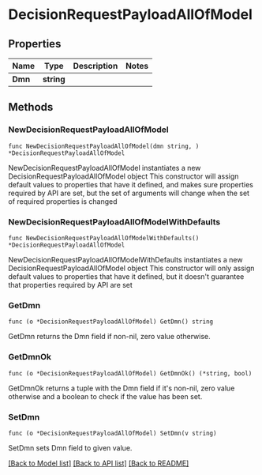 # DecisionRequestPayloadAllOfModel

## Properties

Name | Type | Description | Notes
------------ | ------------- | ------------- | -------------
**Dmn** | **string** |  | 

## Methods

### NewDecisionRequestPayloadAllOfModel

`func NewDecisionRequestPayloadAllOfModel(dmn string, ) *DecisionRequestPayloadAllOfModel`

NewDecisionRequestPayloadAllOfModel instantiates a new DecisionRequestPayloadAllOfModel object
This constructor will assign default values to properties that have it defined,
and makes sure properties required by API are set, but the set of arguments
will change when the set of required properties is changed

### NewDecisionRequestPayloadAllOfModelWithDefaults

`func NewDecisionRequestPayloadAllOfModelWithDefaults() *DecisionRequestPayloadAllOfModel`

NewDecisionRequestPayloadAllOfModelWithDefaults instantiates a new DecisionRequestPayloadAllOfModel object
This constructor will only assign default values to properties that have it defined,
but it doesn't guarantee that properties required by API are set

### GetDmn

`func (o *DecisionRequestPayloadAllOfModel) GetDmn() string`

GetDmn returns the Dmn field if non-nil, zero value otherwise.

### GetDmnOk

`func (o *DecisionRequestPayloadAllOfModel) GetDmnOk() (*string, bool)`

GetDmnOk returns a tuple with the Dmn field if it's non-nil, zero value otherwise
and a boolean to check if the value has been set.

### SetDmn

`func (o *DecisionRequestPayloadAllOfModel) SetDmn(v string)`

SetDmn sets Dmn field to given value.



[[Back to Model list]](../README.md#documentation-for-models) [[Back to API list]](../README.md#documentation-for-api-endpoints) [[Back to README]](../README.md)


